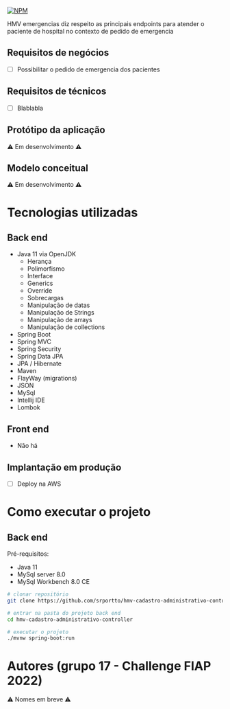 
[![NPM](https://img.shields.io/npm/l/react)](https://github.com/srportto/portinvestimentos-pi/blob/master/LICENSE)


HMV emergencias diz respeito as principais endpoints para atender o paciente de hospital no contexto de pedido de emergencia 


## Requisitos de negócios
- [ ] Possibilitar o pedido de emergencia dos pacientes


## Requisitos de técnicos
- [ ] Blablabla


## Protótipo da aplicação
 ⚠ Em desenvolvimento ⚠


## Modelo conceitual
 ⚠ Em desenvolvimento ⚠

# Tecnologias utilizadas
## Back end
- Java 11 via OpenJDK
  - Herança
  - Polimorfismo
  - Interface
  - Generics
  - Override
  - Sobrecargas 
  - Manipulação de datas
  - Manipulação de Strings  
  - Manipulação de arrays
  - Manipulação de collections    
- Spring Boot
- Spring MVC
- Spring Security
- Spring Data JPA  
- JPA / Hibernate
- Maven
- FlayWay (migrations)
- JSON
- MySql  
- Intellij IDE
- Lombok

## Front end
- Não há 

## Implantação em produção
- [ ] Deploy na AWS 


# Como executar o projeto

## Back end
Pré-requisitos: 
* Java 11
* MySql server 8.0
* MySql Workbench 8.0 CE


```bash
# clonar repositório
git clone https://github.com/srportto/hmv-cadastro-administrativo-controller.git

# entrar na pasta do projeto back end
cd hmv-cadastro-administrativo-controller

# executar o projeto
./mvnw spring-boot:run
```



# Autores (grupo 17 - Challenge FIAP 2022)
⚠ Nomes em breve ⚠

